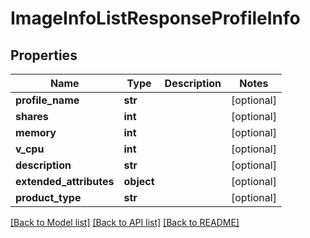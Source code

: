 # ImageInfoListResponseProfileInfo

## Properties
Name | Type | Description | Notes
------------ | ------------- | ------------- | -------------
**profile_name** | **str** |  | [optional] 
**shares** | **int** |  | [optional] 
**memory** | **int** |  | [optional] 
**v_cpu** | **int** |  | [optional] 
**description** | **str** |  | [optional] 
**extended_attributes** | **object** |  | [optional] 
**product_type** | **str** |  | [optional] 

[[Back to Model list]](../README.md#documentation-for-models) [[Back to API list]](../README.md#documentation-for-api-endpoints) [[Back to README]](../README.md)


